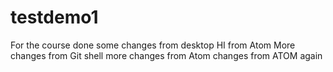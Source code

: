 # testdemo1
For the course
done some changes from desktop
HI from Atom
More changes from Git shell
more changes from Atom
changes from ATOM again
